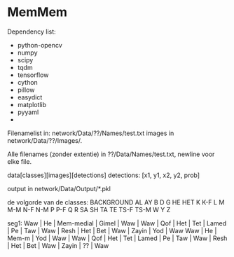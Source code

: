 # MemMem

Dependency list:
* python-opencv
* numpy
* scipy
* tqdm
* tensorflow
* cython
* pillow
* easydict
* matplotlib
* pyyaml
* 



Filenamelist in:
network/Data/??/Names/test.txt
images in network/Data/??/Images/*.*

Alle filenames (zonder extentie) in ??/Data/Names/test.txt, newline voor elke file.

data[classes][images][detections]
detections: [x1, y1, x2, y2, prob]

output in network/Data/Output/*.pkl

de volgorde van de classes:
BACKGROUND
AL
AY
B
D
G
HE
HET
K
K-F
L
M
M-M
N-F
N-M
P
P-F
Q
R
SA
SH
TA
TE
TS-F
TS-M
W
Y
Z


seg1:
Waw | He | Mem-medial | Gimel | Waw | Waw | Qof | Het | Tet | Lamed | Pe | Taw | Waw | Resh | Het | Bet | Waw | Zayin | Yod | Waw
Waw | He | Mem-m      | Yod   | Waw | Waw | Qof | Het | Tet | Lamed | Pe | Taw | Waw | Resh | Het | Bet | Waw | Zayin | ?? | Waw 
